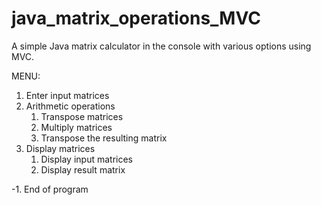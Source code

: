 # java_matrix_operations_MVC
A simple Java matrix calculator in the console with various options using MVC.

MENU:
 1. Enter input matrices
 2. Arithmetic operations
    1. Transpose matrices
    2. Multiply matrices
    3. Transpose the resulting matrix
 3. Display matrices
    1. Display input matrices
    2. Display result matrix
    
-1. End of program
